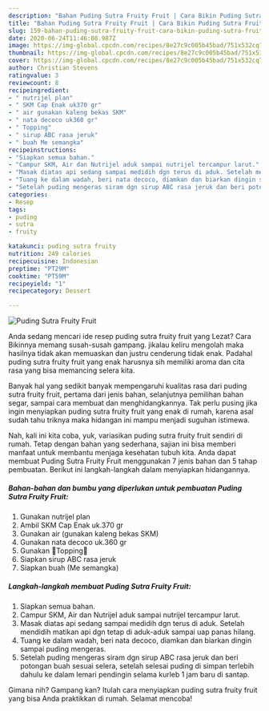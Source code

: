 ```yaml
---
description: "Bahan Puding Sutra Fruity Fruit | Cara Bikin Puding Sutra Fruity Fruit Yang Mudah Dan Praktis"
title: "Bahan Puding Sutra Fruity Fruit | Cara Bikin Puding Sutra Fruity Fruit Yang Mudah Dan Praktis"
slug: 159-bahan-puding-sutra-fruity-fruit-cara-bikin-puding-sutra-fruity-fruit-yang-mudah-dan-praktis
date: 2020-06-24T11:46:08.987Z
image: https://img-global.cpcdn.com/recipes/8e27c9c005b45bad/751x532cq70/puding-sutra-fruity-fruit-foto-resep-utama.jpg
thumbnail: https://img-global.cpcdn.com/recipes/8e27c9c005b45bad/751x532cq70/puding-sutra-fruity-fruit-foto-resep-utama.jpg
cover: https://img-global.cpcdn.com/recipes/8e27c9c005b45bad/751x532cq70/puding-sutra-fruity-fruit-foto-resep-utama.jpg
author: Christian Stevens
ratingvalue: 3
reviewcount: 8
recipeingredient:
- " nutrijel plan"
- " SKM Cap Enak uk370 gr"
- " air gunakan kaleng bekas SKM"
- " nata decoco uk360 gr"
- " Topping"
- " sirup ABC rasa jeruk"
- " buah Me semangka"
recipeinstructions:
- "Siapkan semua bahan."
- "Campur SKM, Air dan Nutrijel aduk sampai nutrijel tercampur larut."
- "Masak diatas api sedang sampai medidih dgn terus di aduk. Setelah mendidih matikan api dgn tetap di aduk-aduk sampai uap panas hilang."
- "Tuang ke dalam wadah, beri nata decoco, diamkan dan biarkan dingin sampai puding mengeras."
- "Setelah puding mengeras siram dgn sirup ABC rasa jeruk dan beri potongan buah sesuai selera, setelah selesai puding di simpan terlebih dahulu ke dalam lemari pendingin selama kurleb 1 jam baru di santap."
categories:
- Resep
tags:
- puding
- sutra
- fruity

katakunci: puding sutra fruity 
nutrition: 249 calories
recipecuisine: Indonesian
preptime: "PT29M"
cooktime: "PT59M"
recipeyield: "1"
recipecategory: Dessert

---
```



![Puding Sutra Fruity Fruit](https://img-global.cpcdn.com/recipes/8e27c9c005b45bad/751x532cq70/puding-sutra-fruity-fruit-foto-resep-utama.jpg)

Anda sedang mencari ide resep puding sutra fruity fruit yang Lezat? Cara Bikinnya memang susah-susah gampang. jikalau keliru mengolah maka hasilnya tidak akan memuaskan dan justru cenderung tidak enak. Padahal puding sutra fruity fruit yang enak harusnya sih memiliki aroma dan cita rasa yang bisa memancing selera kita.

Banyak hal yang sedikit banyak mempengaruhi kualitas rasa dari puding sutra fruity fruit, pertama dari jenis bahan, selanjutnya pemilihan bahan segar, sampai cara membuat dan menghidangkannya. Tak perlu pusing jika ingin menyiapkan puding sutra fruity fruit yang enak di rumah, karena asal sudah tahu triknya maka hidangan ini mampu menjadi suguhan istimewa.




Nah, kali ini kita coba, yuk, variasikan puding sutra fruity fruit sendiri di rumah. Tetap dengan bahan yang sederhana, sajian ini bisa memberi manfaat untuk membantu menjaga kesehatan tubuh kita. Anda dapat membuat Puding Sutra Fruity Fruit menggunakan 7 jenis bahan dan 5 tahap pembuatan. Berikut ini langkah-langkah dalam menyiapkan hidangannya.

<!--inarticleads1-->

##### Bahan-bahan dan bumbu yang diperlukan untuk pembuatan Puding Sutra Fruity Fruit:

1. Gunakan  nutrijel plan
1. Ambil  SKM Cap Enak uk.370 gr
1. Gunakan  air (gunakan kaleng bekas SKM)
1. Gunakan  nata decoco uk.360 gr
1. Gunakan  🍓Topping🍓
1. Siapkan  sirup ABC rasa jeruk
1. Siapkan  buah (Me semangka)




<!--inarticleads2-->

##### Langkah-langkah membuat Puding Sutra Fruity Fruit:

1. Siapkan semua bahan.
1. Campur SKM, Air dan Nutrijel aduk sampai nutrijel tercampur larut.
1. Masak diatas api sedang sampai medidih dgn terus di aduk. Setelah mendidih matikan api dgn tetap di aduk-aduk sampai uap panas hilang.
1. Tuang ke dalam wadah, beri nata decoco, diamkan dan biarkan dingin sampai puding mengeras.
1. Setelah puding mengeras siram dgn sirup ABC rasa jeruk dan beri potongan buah sesuai selera, setelah selesai puding di simpan terlebih dahulu ke dalam lemari pendingin selama kurleb 1 jam baru di santap.




Gimana nih? Gampang kan? Itulah cara menyiapkan puding sutra fruity fruit yang bisa Anda praktikkan di rumah. Selamat mencoba!
